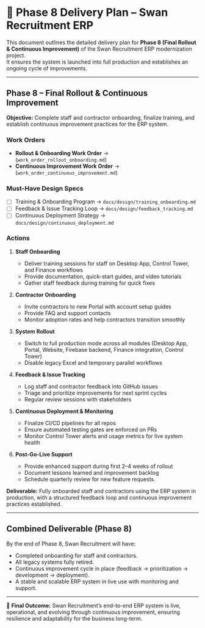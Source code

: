 # 🚀 Phase 8 Delivery Plan – Swan Recruitment ERP

This document outlines the detailed delivery plan for **Phase 8 (Final Rollout & Continuous Improvement)** of the Swan Recruitment ERP modernization project.  
It ensures the system is launched into full production and establishes an ongoing cycle of improvements.

---

## Phase 8 – Final Rollout & Continuous Improvement
**Objective:** Complete staff and contractor onboarding, finalize training, and establish continuous improvement practices for the ERP system.

### Work Orders
- **Rollout & Onboarding Work Order** → (`work_order_rollout_onboarding.md`)  
- **Continuous Improvement Work Order** → (`work_order_continuous_improvement.md`)  

### Must-Have Design Specs
- [ ] Training & Onboarding Program → `docs/design/training_onboarding.md`  
- [ ] Feedback & Issue Tracking Loop → `docs/design/feedback_tracking.md`  
- [ ] Continuous Deployment Strategy → `docs/design/continuous_deployment.md`  

### Actions
1. **Staff Onboarding**
   - Deliver training sessions for staff on Desktop App, Control Tower, and Finance workflows  
   - Provide documentation, quick-start guides, and video tutorials  
   - Gather staff feedback during training for quick fixes  

2. **Contractor Onboarding**
   - Invite contractors to new Portal with account setup guides  
   - Provide FAQ and support contacts  
   - Monitor adoption rates and help contractors transition smoothly  

3. **System Rollout**
   - Switch to full production mode across all modules (Desktop App, Portal, Website, Firebase backend, Finance integration, Control Tower)  
   - Disable legacy Excel and temporary parallel workflows  

4. **Feedback & Issue Tracking**
   - Log staff and contractor feedback into GitHub issues  
   - Triage and prioritize improvements for next sprint cycles  
   - Regular review sessions with stakeholders  

5. **Continuous Deployment & Monitoring**
   - Finalize CI/CD pipelines for all repos  
   - Ensure automated testing gates are enforced on PRs  
   - Monitor Control Tower alerts and usage metrics for live system health  

6. **Post-Go-Live Support**
   - Provide enhanced support during first 2–4 weeks of rollout  
   - Document lessons learned and improvement backlog  
   - Schedule quarterly review for new feature requests  

**Deliverable:** Fully onboarded staff and contractors using the ERP system in production, with a structured feedback loop and continuous improvement practices established.

---

## Combined Deliverable (Phase 8)
By the end of Phase 8, Swan Recruitment will have:  
- Completed onboarding for staff and contractors.  
- All legacy systems fully retired.  
- Continuous improvement cycle in place (feedback → prioritization → development → deployment).  
- A stable and scalable ERP system in live use with monitoring and support.  

---

📌 **Final Outcome:** Swan Recruitment’s end-to-end ERP system is live, operational, and evolving through continuous improvement, ensuring resilience and adaptability for the business long-term.

